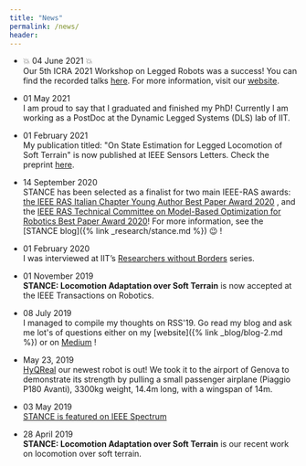 ```yaml
---
title: "News"
permalink: /news/
header:
---
```


- :collision: 04 June 2021  :collision: <br>
Our 5th ICRA 2021 Workshop on Legged Robots was a success!
You can find the recorded talks [here](https://www.youtube.com/watch?v=XP6zJYfjAOk&list=PLY45TGWcpM7yXzVnjf96OD8gUX8VCIid3). 
For more information, visit our [website](http://www.leggedrobots.org/).

- 01 May 2021<br>
I am proud to say that I graduated and finished my PhD! Currently I am working as a PostDoc at the Dynamic Legged Systems (DLS) lab of IIT.


- 01 February 2021<br>
My publication titled: 
"On State Estimation for Legged Locomotion of Soft Terrain"
is now published at IEEE Sensors Letters.
Check the preprint [here](https://arxiv.org/pdf/2101.02279.pdf).

- 14 September 2020 <br>
 STANCE has been selected as a finalist for two main IEEE-RAS awards:
[the IEEE RAS Italian Chapter Young Author Best Paper Award 2020](http://www.i-ras.it/node/129)
, and the [IEEE RAS Technical Committee on Model-Based Optimization for Robotics Best Paper Award 2020](https://www.ieee-ras.org/model-based-optimization-for-robotics/362-news/news-tc-on-model-based-optimization-for-robotics/1694-2019-tc-on-model-based-optimization-for-robotics-best-paper-award)!
For more information, see the [STANCE blog]({% link _research/stance.md %}) :wink: !

- 01 February 2020 <br>
I was interviewed at IIT’s [Researchers without Borders](https://opentalk.iit.it/ricercatori-senza-frontiere-egitto/]) series.

- 01 November 2019  <br>
**STANCE: Locomotion Adaptation over Soft Terrain**
is now accepted at the IEEE Transactions on Robotics. 

- 08 July 2019 <br>
I managed to compile my thoughts on RSS'19. Go read my blog and ask me lot's of questions
either on my [website]({% link _blog/blog-2.md %}) or on [Medium](https://medium.com/@shamelfahmi/my-thoughts-on-rss19-feff8f8dfc57) !

- May 23, 2019 <br>
<a href="https://dls.iit.it/robots1/hyqreal">HyQReal</a>
 our newest robot is out! We took it to the airport of Genova to demonstrate its strength by pulling a small passenger airplane (Piaggio P180 Avanti), 3300kg weight, 14.4m long, with a wingspan of 14m. 


- 03 May 2019 <br>
  [STANCE is featured on IEEE Spectrum](https://spectrum.ieee.org/automaton/robotics/robotics-hardware/video-friday-watch-this-robocop-make-a-traffic-stop)

- 28 April 2019 <br>
  **STANCE: Locomotion Adaptation over Soft Terrain** is our recent work on locomotion over soft terrain.<br>
 